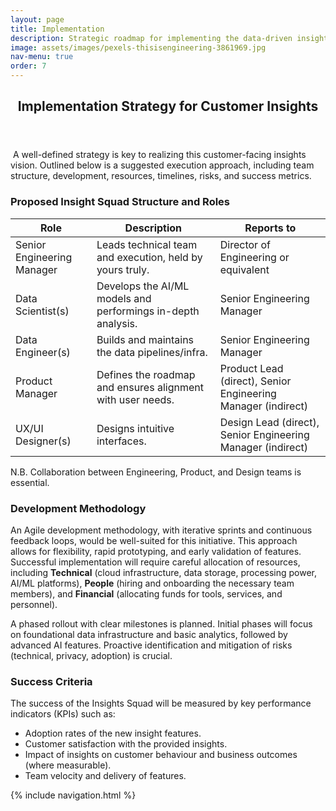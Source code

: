 ```yaml
---
layout: page
title: Implementation
description: Strategic roadmap for implementing the data-driven insights and AI features.
image: assets/images/pexels-thisisengineering-3861969.jpg
nav-menu: true
order: 7
---
```


<!-- Main -->
<div id="main" class="alt">

<!-- One -->
<section id="one">
	<div class="inner">
		<header class="major">
			<h1>Implementation Strategy for Customer Insights</h1>
		</header>

<!-- Content -->
<p><span class="image left"><img src="{{ page.image | relative_url }}" alt="" /></span>
  A well-defined strategy is key to realizing this customer-facing insights vision. Outlined below is a suggested execution approach, including team structure, development, resources, timelines, risks, and success metrics.
</p>

<h3>Proposed Insight Squad Structure and Roles</h3>
<div class="table-wrapper">
	<table>
		<thead>
			<tr>
				<th>Role</th>
				<th>Description</th>
				<th>Reports to</th>
			</tr>
		</thead>
		<tbody>
			<tr>
				<td>Senior Engineering Manager</td>
				<td>Leads technical team and execution, held by yours truly.</td>
				<td>Director of Engineering or equivalent</td>
			</tr>
			<tr>
				<td>Data Scientist(s)</td>
				<td>Develops the AI/ML models and performings in-depth analysis.</td>
				<td>Senior Engineering Manager</td>
			</tr>
			<tr>
				<td>Data Engineer(s)</td>
				<td>Builds and maintains the data pipelines/infra.</td>
				<td>Senior Engineering Manager</td>
			</tr>
			<tr>
				<td>Product Manager</td>
				<td>Defines the roadmap and ensures alignment with user needs.</td>
				<td>Product Lead (direct), Senior Engineering Manager (indirect)</td>
			</tr>
			<tr>
				<td>UX/UI Designer(s)</td>
				<td>Designs intuitive interfaces.</td>
				<td>Design Lead (direct), Senior Engineering Manager (indirect)</td>
			</tr>
		</tbody>
	</table>
</div>

<div class="box">
	<p>N.B. Collaboration between Engineering, Product, and Design teams is essential.</p>
</div>


<h3>Development Methodology</h3>
<p>
  An Agile development methodology, with iterative sprints and continuous feedback loops, would be well-suited for this initiative. This approach allows for flexibility, rapid prototyping, and early validation of features. Successful implementation will require careful allocation of resources, including <strong>Technical</strong> (cloud infrastructure, data storage, processing power, AI/ML platforms), <strong>People</strong> (hiring and onboarding the necessary team members), and <strong>Financial</strong> (allocating funds for tools, services, and personnel).</p>

<p> A phased rollout with clear milestones is planned. Initial phases will focus on foundational data infrastructure and basic analytics, followed by advanced AI features. Proactive identification and mitigation of risks (technical, privacy, adoption) is crucial.</p>

<h3>Success Criteria</h3>
<p>
  The success of the Insights Squad will be measured by key performance indicators (KPIs) such as:
</p>
<ul>
  <li>Adoption rates of the new insight features.</li>
  <li>Customer satisfaction with the provided insights.</li>
  <li>Impact of insights on customer behaviour and business outcomes (where measurable).</li>
  <li>Team velocity and delivery of features.</li>
</ul>

{% include navigation.html %}